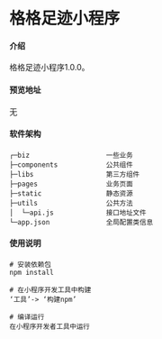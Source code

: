 # 格格足迹小程序

#### 介绍
格格足迹小程序1.0.0。

#### 预览地址
无

#### 软件架构
~~~
┌─biz                   一些业务
├─components            公共组件  
├─libs                  第三方组件
├─pages                 业务页面
├─static                静态资源
├─utils                 公共方法
│  └─api.js             接口地址文件     
└─app.json              全局配置类信息
~~~

#### 使用说明
~~~
# 安装依赖包
npm install

# 在小程序开发工具中构建
‘工具’-> ‘构建npm’

# 编译运行
在小程序开发者工具中运行
~~~
